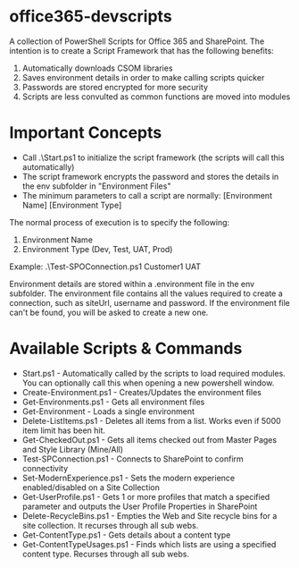 # office365-devscripts
A collection of PowerShell Scripts for Office 365 and SharePoint.  The intention is to create a Script Framework that has the following benefits:
1. Automatically downloads CSOM libraries
2. Saves environment details in order to make calling scripts quicker
3. Passwords are stored encrypted for more security
4. Scripts are less convulted as common functions are moved into modules

# Important Concepts
- Call .\Start.ps1 to initialize the script framework (the scripts will call this automatically)
- The script framework encrypts the password and stores the details in the env subfolder in "Environment Files"
- The minimum parameters to call a script are normally: [Environment Name] [Environment Type]

The normal process of execution is to specify the following:
1. Environment Name
2. Environment Type (Dev, Test, UAT, Prod)

Example: .\Test-SPOConnection.ps1 Customer1 UAT

Environment details are stored within a .environment file in the env subfolder. 
The environment file contains all the values required to create a connection, such as siteUrl, username and password.
If the environment file can't be found, you will be asked to create a new one.

# Available Scripts & Commands
- Start.ps1 - Automatically called by the scripts to load required modules.  You can optionally call this when opening a new powershell window.
- Create-Environment.ps1 - Creates/Updates the environment files
- Get-Environments.ps1 - Gets all environment files
- Get-Environment - Loads a single environment
- Delete-ListItems.ps1 - Deletes all items from a list.  Works even if 5000 item limit has been hit.
- Get-CheckedOut.ps1 - Gets all items checked out from Master Pages and Style Library (Mine/All)
- Test-SPConnection.ps1 - Connects to SharePoint to confirm connectivity
- Set-ModernExperience.ps1 - Sets the modern experience enabled/disabled on a Site Collection
- Get-UserProfile.ps1 - Gets 1 or more profiles that match a specified parameter and outputs the User Profile Properties in SharePoint
- Delete-RecycleBins.ps1 - Empties the Web and Site recycle bins for a site collection.  It recurses through all sub webs.
- Get-ContentType.ps1 - Gets details about a content type
- Get-ContentTypeUsages.ps1 - Finds which lists are using a specified content type.  Recurses through all sub webs.

